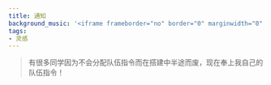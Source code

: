 ```yaml
---
title: 通知
background_music: '<iframe frameborder="no" border="0" marginwidth="0" marginheight="0" width=330 height=86 src="//music.163.com/outchain/player?type=2&id=29207835&auto=1&height=66"></iframe>'
tags:
- 灵感
---
```

> 有很多同学因为不会分配队伍指令而在搭建中半途而废，现在奉上我自己的队伍指令！
